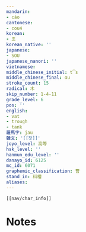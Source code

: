 ```yaml
---
mandarin:
- cáo
cantonese:
- cou4
korean:
- 조
korean_native: ''
japanese:
- SOU
japanese_nanori: ''
vietnamese:
middle_chinese_initial: t͡s
middle_chinese_final: ɑu
stroke_count: 15
radical: 木
skip_number: 1-4-11
grade_level: 6
pos: ''
english:
- vat
- trough
- tank
羅馬字: jau
韓文: '[[잣]]'
joyo_level: 高等
hsk_level: ''
hanmun_edu_level: ''
danayo_id: 6125
mc_id: 6071
graphemic_classification: 曹
stand_in: 料槽
aliases:
---
```

```meta-bind-embed
[[nav/char_info]]
```

# Notes
